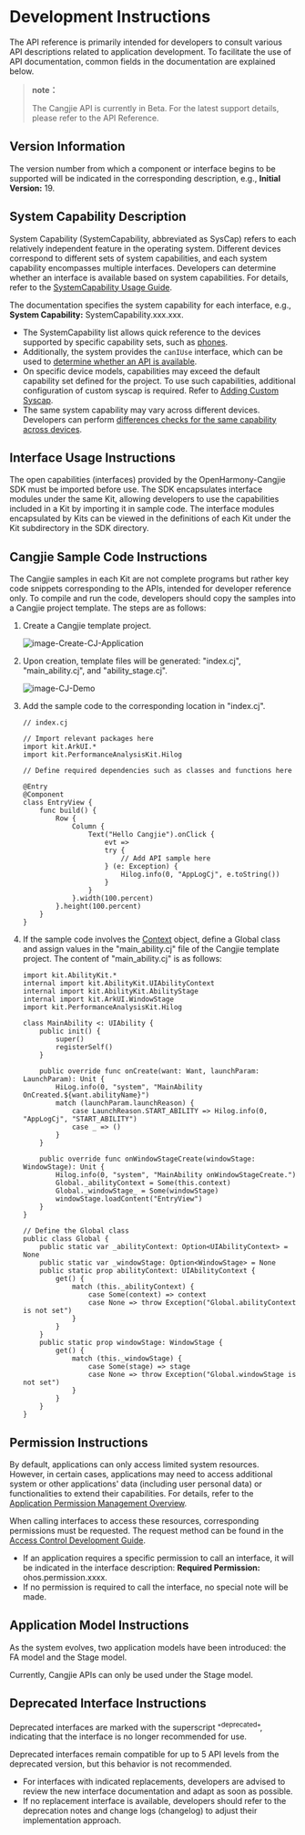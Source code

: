 # Development Instructions

The API reference is primarily intended for developers to consult various API descriptions related to application development. To facilitate the use of API documentation, common fields in the documentation are explained below.

> **note：**
>
> The Cangjie API is currently in Beta. For the latest support details, please refer to the API Reference. 

## Version Information

The version number from which a component or interface begins to be supported will be indicated in the corresponding description, e.g., **Initial Version:** 19.

## System Capability Description

System Capability (SystemCapability, abbreviated as SysCap) refers to each relatively independent feature in the operating system. Different devices correspond to different sets of system capabilities, and each system capability encompasses multiple interfaces. Developers can determine whether an interface is available based on system capabilities. For details, refer to the [SystemCapability Usage Guide](cj-syscap.md).

The documentation specifies the system capability for each interface, e.g., **System Capability:** SystemCapability.xxx.xxx.

- The SystemCapability list allows quick reference to the devices supported by specific capability sets, such as [phones](./cj-phone-syscap-list.md).
- Additionally, the system provides the `canIUse` interface, which can be used to [determine whether an API is available](cj-syscap.md#判断api是否可以使用).
- On specific device models, capabilities may exceed the default capability set defined for the project. To use such capabilities, additional configuration of custom syscap is required. Refer to [Adding Custom Syscap](./cj-syscap.md#加入自定义syscap).
- The same system capability may vary across different devices. Developers can perform [differences checks for the same capability across devices](./cj-syscap.md#不同设备相同能力的差异检查).

## Interface Usage Instructions

The open capabilities (interfaces) provided by the OpenHarmony-Cangjie SDK must be imported before use. The SDK encapsulates interface modules under the same Kit, allowing developers to use the capabilities included in a Kit by importing it in sample code. The interface modules encapsulated by Kits can be viewed in the definitions of each Kit under the Kit subdirectory in the SDK directory.

## Cangjie Sample Code Instructions

The Cangjie samples in each Kit are not complete programs but rather key code snippets corresponding to the APIs, intended for developer reference only. To compile and run the code, developers should copy the samples into a Cangjie project template. The steps are as follows:

1. Create a Cangjie template project.

    ![image-Create-CJ-Application](./figures/image-Create-CJ-Application.png)

2. Upon creation, template files will be generated: "index.cj", "main_ability.cj", and "ability_stage.cj".

    ![image-CJ-Demo](./figures/image-CJ-Demo.png)

3. Add the sample code to the corresponding location in "index.cj".

    ```cangjie
    // index.cj

    // Import relevant packages here
    import kit.ArkUI.*
    import kit.PerformanceAnalysisKit.Hilog

    // Define required dependencies such as classes and functions here

    @Entry
    @Component
    class EntryView {
        func build() {
            Row {
                Column {
                    Text("Hello Cangjie").onClick {
                        evt =>
                        try {
                            // Add API sample here
                        } (e: Exception) {
                            Hilog.info(0, "AppLogCj", e.toString())
                        }
                    }
                }.width(100.percent)
            }.height(100.percent)
        }
    }
    ```

4. If the sample code involves the [Context](./apis/AbilityKit/cj-apis-app-ability-ui_ability.md#class-context) object, define a Global class and assign values in the "main_ability.cj" file of the Cangjie template project. The content of "main_ability.cj" is as follows:

    ```cangjie
    import kit.AbilityKit.*
    internal import kit.AbilityKit.UIAbilityContext
    internal import kit.AbilityKit.AbilityStage
    internal import kit.ArkUI.WindowStage
    import kit.PerformanceAnalysisKit.Hilog

    class MainAbility <: UIAbility {
        public init() {
            super()
            registerSelf()
        }

        public override func onCreate(want: Want, launchParam: LaunchParam): Unit {
            HiLog.info(0, "system", "MainAbility OnCreated.${want.abilityName}")
            match (launchParam.launchReason) {
                case LaunchReason.START_ABILITY => Hilog.info(0, "AppLogCj", "START_ABILITY")
                case _ => ()
            }
        }

        public override func onWindowStageCreate(windowStage: WindowStage): Unit {
            Hilog.info(0, "system", "MainAbility onWindowStageCreate.")
            Global._abilityContext = Some(this.context)
            Global._windowStage_ = Some(windowStage)
            windowStage.loadContent("EntryView")
        }
    }

    // Define the Global class
    public class Global {
        public static var _abilityContext: Option<UIAbilityContext> = None
        public static var _windowStage: Option<WindowStage> = None
        public static prop abilityContext: UIAbilityContext {
            get() {
                match (this._abilityContext) {
                    case Some(context) => context
                    case None => throw Exception("Global.abilityContext is not set")
                }
            }
        }
        public static prop windowStage: WindowStage {
            get() {
                match (this._windowStage) {
                    case Some(stage) => stage
                    case None => throw Exception("Global.windowStage is not set")
                }
            }
        }
    }
    ```

## Permission Instructions

By default, applications can only access limited system resources. However, in certain cases, applications may need to access additional system or other applications' data (including user personal data) or functionalities to extend their capabilities. For details, refer to the [Application Permission Management Overview](../../Dev_Guide/source_en/security/AccessToken/cj-app-permission-mgmt-overview.md).

When calling interfaces to access these resources, corresponding permissions must be requested. The request method can be found in the [Access Control Development Guide](../../Dev_Guide/source_en/security/AccessToken/cj-determine-application-mode.md).

- If an application requires a specific permission to call an interface, it will be indicated in the interface description: **Required Permission:** ohos.permission.xxxx.
- If no permission is required to call the interface, no special note will be made.

## Application Model Instructions

As the system evolves, two application models have been introduced: the FA model and the Stage model.

Currently, Cangjie APIs can only be used under the Stage model.

## Deprecated Interface Instructions

Deprecated interfaces are marked with the superscript "<sup>deprecated</sup>", indicating that the interface is no longer recommended for use.

Deprecated interfaces remain compatible for up to 5 API levels from the deprecated version, but this behavior is not recommended.

- For interfaces with indicated replacements, developers are advised to review the new interface documentation and adapt as soon as possible.
- If no replacement interface is available, developers should refer to the deprecation notes and change logs (changelog) to adjust their implementation approach.